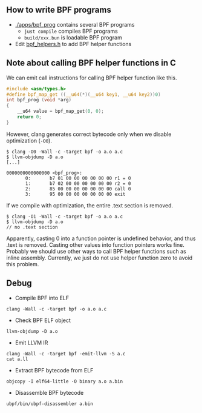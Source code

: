 ## How to write BPF programs
- [./apps/bpf_prog](../../apps/bpf_prog) contains several BPF programs
    - `just compile` compiles BPF programs
    - `build/xxx.bun` is loadable BPF program
- Edit [bpf_helpers.h](../../apps/bpf_prog/bpf_helpers.h) to add BPF helper functions

## Note about calling BPF helper functions in C
We can emit call instructions for calling BPF helper function like this.

```c
#include <asm/types.h>
#define bpf_map_get ((__u64(*)(__u64 key1, __u64 key2))0)
int bpf_prog (void *arg)
{
	__u64 value = bpf_map_get(0, 0);
	return 0;
}
```

However, clang generates correct bytecode only when we disable optimization (`-O0`).

```
$ clang -O0 -Wall -c -target bpf -o a.o a.c
$ llvm-objdump -D a.o
[...]

0000000000000000 <bpf_prog>:
       0:       b7 01 00 00 00 00 00 00 r1 = 0
       1:       b7 02 00 00 00 00 00 00 r2 = 0
       2:       85 00 00 00 00 00 00 00 call 0
       3:       95 00 00 00 00 00 00 00 exit
```

If we compile with optimization, the entire .text section is removed.

```
$ clang -O1 -Wall -c -target bpf -o a.o a.c
$ llvm-objdump -D a.o
// no .text section
```

Apparently, casting 0 into a function pointer is undefined behavior, and thus .text is removed. Casting other values into function pointers works fine.
Probably we should use other ways to call BPF helper functions such as inline assembly.
Currently, we just do not use helper function zero to avoid this problem.

## Debug
- Compile BPF into ELF
```
clang -Wall -c -target bpf -o a.o a.c
```

- Check BPF ELF object
```
llvm-objdump -D a.o
```

- Emit LLVM IR
```
clang -Wall -c -target bpf -emit-llvm -S a.c
cat a.ll
```

- Extract BPF bytecode from ELF
```
objcopy -I elf64-little -O binary a.o a.bin
```

- Disassemble BPF bytecode
```
ubpf/bin/ubpf-disassembler a.bin
```
